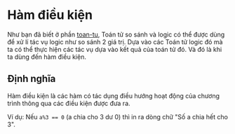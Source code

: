 # Hàm điều kiện

Như bạn đã biết ở phần [toan-tu](../toan-tu/ "mention"), Toán tử so sánh và logic có thể được dùng để xử lí tác vụ logic như so sánh 2 giá trị. Dựa vào các Toán tử logic đó mà ta có thể thực hiện các tác vụ dựa vào kết quả của toán tử đó. Và đó là khi ta dùng đến hàm điều kiện.

## Định nghĩa

Hàm điều kiện là các hàm có tác dụng điều hướng hoạt động của chương trình thông qua các điều kiện được đưa ra.

Ví dụ: Nếu `a%3 == 0` (a chia cho 3 dư 0) thì in ra dòng chữ "Số a chia hết cho 3".

